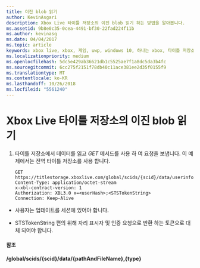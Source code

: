 ```yaml
---
title: 이진 blob 읽기
author: KevinAsgari
description: Xbox Live 타이틀 저장소의 이진 blob 읽기 하는 방법을 알아봅니다.
ms.assetid: 9b8e0c35-0cea-4491-bf30-22fad224f11b
ms.author: kevinasg
ms.date: 04/04/2017
ms.topic: article
keywords: xbox live, xbox, 게임, uwp, windows 10, 하나는 xbox, 타이틀 저장소
ms.localizationpriority: medium
ms.openlocfilehash: 5dc5e429ab36621db1c5525ae7f1a8dc5da3b4fc
ms.sourcegitcommit: 6cc275f2151f78db40c11ace381ee2d35f0155f9
ms.translationtype: MT
ms.contentlocale: ko-KR
ms.lasthandoff: 10/26/2018
ms.locfileid: "5561240"
---
```

# <a name="reading-a-binary-blob-in-xbox-live-title-storage"></a>Xbox Live 타이틀 저장소의 이진 blob 읽기

1.  타이틀 저장소에서 데이터를 읽고 *GET* 메서드를 사용 하 여 요청을 보냅니다. 이 예제에서는 전역 타이틀 저장소를 사용 합니다.

        GET https://titlestorage.xboxlive.com/global/scids/{scid}/data/userinfo.bin,binary
        Content-Type: application/octet-stream
        x-xbl-contract-version: 1
        Authorization: XBL3.0 x=<userHash>;<STSTokenString>
        Connection: Keep-Alive



-   사용자는 업데이트를 세션에 있어야 합니다.

-   STSTokenString 편의 위해 자리 표시자 및 인증 요청으로 반환 하는 토큰으로 대체 되어야 합니다.

#### <a name="reference"></a>참조

**/global/scids/{scid}/data/{pathAndFileName},{type}**
